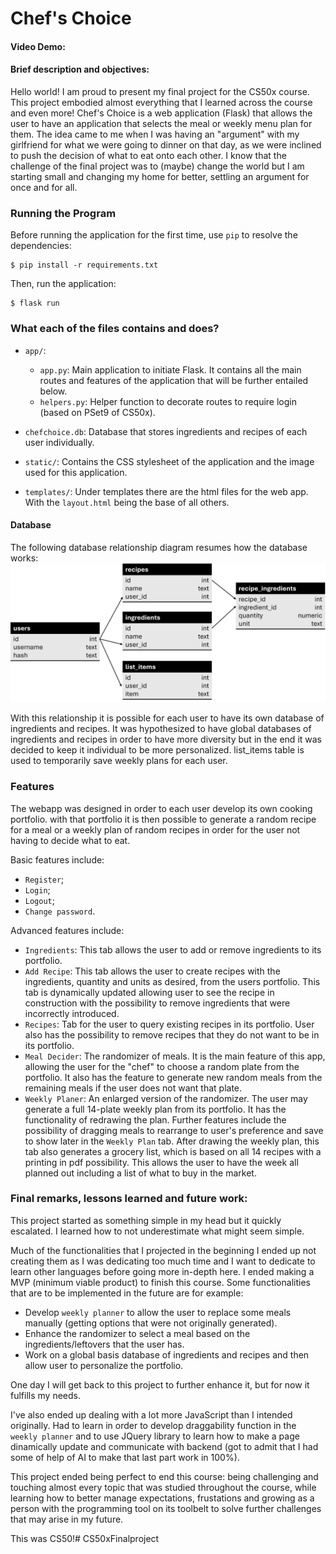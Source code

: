 # Chef's Choice
#### Video Demo:  <URL HERE>


#### Brief description and objectives:
Hello world! I am proud to present my final project for the CS50x course. This project embodied almost everything that I learned across the course and even more!
Chef's Choice is a web application (Flask) that allows the user to have an application that selects the meal or weekly menu plan for them.
The idea came to me when I was having an "argument" with my girlfriend for what we were going to dinner on that day, as we were inclined to push the decision of what to eat onto each other.
I know that the challenge of the final project was to (maybe) change the world but I am starting small and changing my home for better, settling an argument for once and for all.


### Running the Program

Before running the application for the first time, use `pip` to resolve the dependencies:

```shell
$ pip install -r requirements.txt
```


Then, run the application:
```shell
$ flask run
```


### What each of the files contains and does?

- `app/`:  
  - `app.py`: Main application to initiate Flask. It contains all the main routes and features of the application that will be further entailed below.
  - `helpers.py`: Helper function to decorate routes to require login (based on PSet9 of CS50x). 

- `chefchoice.db`: Database that stores ingredients and recipes of each user individually.

- `static/`: Contains the CSS stylesheet of the application and the image used for this application.

- `templates/`: Under templates there are the html files for the web app. With the `layout.html` being the base of all others.

#### Database
The following database relationship diagram resumes how the database works:
![Database relationship diagram](static/Chefchoice.db.png)

With this relationship it is possible for each user to have its own database of ingredients and recipes. It was hypothesized to have global databases of ingredients and recipes in order to have more diversity but in the end it was decided to keep it individual to be more personalized.
list_items table is used to temporarily save weekly plans for each user.

### Features

The webapp was designed in order to each user develop its own cooking portfolio. with that portfolio it is then possible to generate a random recipe for a meal or a weekly plan of random recipes in order for the user not having to decide what to eat.

Basic features include:
- `Register`;
- `Login`;
- `Logout`;
- `Change password`.

Advanced features include:
- `Ingredients`: This tab allows the user to add or remove ingredients to its portfolio.
- `Add Recipe`: This tab allows the user to create recipes with the ingredients, quantity and units as desired, from the users portfolio. This tab is dynamically updated allowing user to see the recipe in construction with the possibility to remove ingredients that were incorrectly introduced.
- `Recipes`: Tab for the user to query existing recipes in its portfolio. User also has the possibility to remove recipes that they do not want to be in its portfolio.
- `Meal Decider`: The randomizer of meals. It is the main feature of this app, allowing the user for the "chef" to choose a random plate from the portfolio. It also has the feature to generate new random meals from the remaining meals if the user does not want that plate.
- `Weekly Planer`: An enlarged version of the randomizer. The user may generate a full 14-plate weekly plan from its portfolio. It has the functionality of redrawing the plan. Further features include the possibility of dragging meals to rearrange to user's preference and save to show later in the `Weekly Plan` tab. After drawing the weekly plan, this tab also generates a grocery list, which is based on all 14 recipes with a printing in pdf possibility. This allows the user to have the week all planned out including a list of what to buy in the market.

### Final remarks, lessons learned and future work:
This project started as something simple in my head but it quickly escalated. I learned how to not underestimate what might seem simple. 

Much of the functionalities that I projected in the beginning I ended up not creating them as I was dedicating too much time and I want to dedicate to learn other languages before going more in-depth here. I ended making a MVP (minimum viable product) to finish this course. Some functionalities that are to be implemented in the future are for example: 
- Develop `weekly planner` to allow the user to replace some meals manually (getting options that were not originally generated).
- Enhance the randomizer to select a meal based on the ingredients/leftovers that the user has.
- Work on a global basis database of ingredients and recipes and then allow user to personalize the portfolio.

One day I will get back to this project to further enhance it, but for now it fulfills my needs.

I've also ended up dealing with a lot more JavaScript than I intended originally. Had to learn in order to develop draggability function in the `weekly planner` and to use JQuery library to learn how to make a page dinamically update and communicate with backend (got to admit that I had some of help of AI to make that last part work in 100%).

This project ended being perfect to end this course: being challenging and touching almost every topic that was studied throughout the course, while learning how to better manage expectations, frustations and growing as a person with the programming tool on its toolbelt to solve further challenges that may arise in my future.

This was CS50!# CS50xFinalproject
